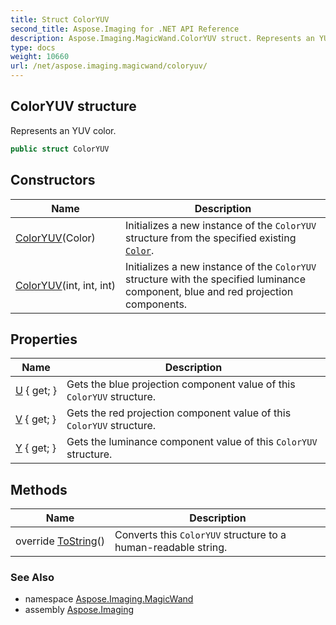 ```yaml
---
title: Struct ColorYUV
second_title: Aspose.Imaging for .NET API Reference
description: Aspose.Imaging.MagicWand.ColorYUV struct. Represents an YUV color
type: docs
weight: 10660
url: /net/aspose.imaging.magicwand/coloryuv/
---
```

## ColorYUV structure

Represents an YUV color.

```csharp
public struct ColorYUV
```

## Constructors

| Name | Description |
| --- | --- |
| [ColorYUV](coloryuv/#constructor)(Color) | Initializes a new instance of the `ColorYUV` structure from the specified existing [`Color`](../../aspose.imaging/color/). |
| [ColorYUV](coloryuv/#constructor_1)(int, int, int) | Initializes a new instance of the `ColorYUV` structure with the specified luminance component, blue and red projection components. |

## Properties

| Name | Description |
| --- | --- |
| [U](../../aspose.imaging.magicwand/coloryuv/u/) { get; } | Gets the blue projection component value of this `ColorYUV` structure. |
| [V](../../aspose.imaging.magicwand/coloryuv/v/) { get; } | Gets the red projection component value of this `ColorYUV` structure. |
| [Y](../../aspose.imaging.magicwand/coloryuv/y/) { get; } | Gets the luminance component value of this `ColorYUV` structure. |

## Methods

| Name | Description |
| --- | --- |
| override [ToString](../../aspose.imaging.magicwand/coloryuv/tostring/)() | Converts this `ColorYUV` structure to a human-readable string. |

### See Also

* namespace [Aspose.Imaging.MagicWand](../../aspose.imaging.magicwand/)
* assembly [Aspose.Imaging](../../)


